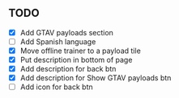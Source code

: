## TODO
- [x] Add GTAV payloads section
- [ ] Add Spanish language
- [x] Move offline trainer to a payload tile
- [x] Put description in bottom of page
- [x] Add description for back btn 
- [x] Add description for Show GTAV payloads btn
- [ ] Add icon for back btn
